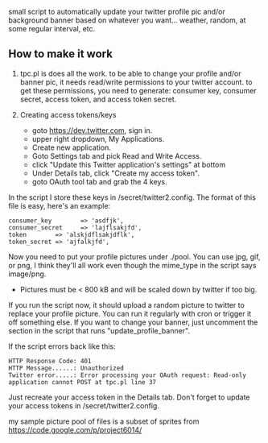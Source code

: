 small script to automatically update your twitter profile pic and/or background banner based on whatever you want... weather, random, at some regular interval, etc.

How to make it work
-------------------

1. tpc.pl is does all the work. to be able to change your profile and/or banner pic, it needs read/write permissions to your twitter account. to get these permissions, you need to generate: consumer key, consumer secret, access token, and access token secret.

2. Creating access tokens/keys
    * goto https://dev.twitter.com, sign in.
    * upper right dropdown, My Applications.
    * Create new application.
    * Goto Settings tab and pick Read and Write Access.
    * click "Update this Twitter application's settings" at bottom
    * Under Details tab, click "Create my access token". 
    * goto OAuth tool tab and grab the 4 keys.

In the script I store these keys in /secret/twitter2.config. The format of this file is easy, here's an example:

    consumer_key        => 'asdfjk',
    consumer_secret     => 'lajflsakjfd',
    token        => 'alskjdflsakjdflk',
    token_secret => 'ajfalkjfd',
  
Now you need to put your profile pictures under ./pool. You can use jpg, gif, or png, I think they'll all work even though the mime_type in the script says image/png.
* Pictures must be < 800 kB and will be scaled down by twitter if too big.

If you run the script now, it should upload a random picture to twitter to replace your profile picture. You can run it regularly with cron or trigger it off something else. If you want to change your banner, just uncomment the section in the script that runs "update_profile_banner".

If the script errors back like this:

    HTTP Response Code: 401
    HTTP Message......: Unauthorized
    Twitter error.....: Error processing your OAuth request: Read-only application cannot POST at tpc.pl line 37

Just recreate your access token in the Details tab. Don't forget to update your access tokens in /secret/twitter2.config.


my sample picture pool of files is a subset of sprites from https://code.google.com/p/project6014/
